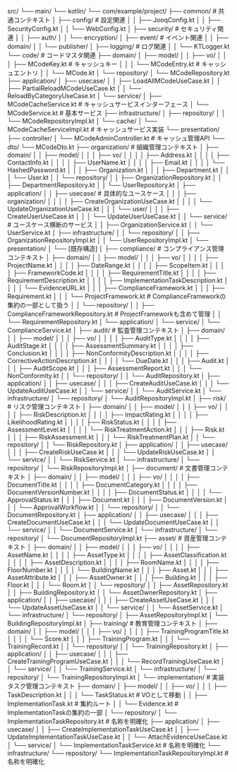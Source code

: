 src/
└── main/
    └── kotlin/
        └── com/example/project/
            ├── common/                           # 共通コンテキスト
            │   ├── config/                      # 設定関連
            │   │   ├── JooqConfig.kt
            │   │   ├── SecurityConfig.kt
            │   │   └── WebConfig.kt
            │   ├── security/                    # セキュリティ関連
            │   │   ├── auth/
            │   │   └── encryption/
            │   ├── event/                       # イベント関連
            │   │   ├── domain/
            │   │   └── publisher/
            │   ├── logging/                     # ログ関連
            │   │   └── KTLogger.kt
            └── code/                        # コードマスタ関連
                ├── domain/
                │   ├── model/
                │   │   ├── vo/
                │   │   │   ├── MCodeKey.kt      # キャッシュキー
                │   │   │   └── MCodeEntry.kt    # キャッシュエントリ
                │   │   └── MCode.kt
                │   └── repository/
                │       └── MCodeRepository.kt
                ├── application/
                │   ├── usecase/
                │   │   ├── LoadAllMCodeUseCase.kt
                │   │   ├── PartialReloadMCodeUseCase.kt
                │   │   └── ReloadByCategoryUseCase.kt
                │   └── service/
                │       ├── MCodeCacheService.kt      # キャッシュサービスインターフェース
                │       └── MCodeService.kt           # 基本サービス
                ├── infrastructure/
                │   ├── repository/
                │   │   └── MCodeRepositoryImpl.kt
                │   └── cache/
                │       └── MCodeCacheServiceImpl.kt  # キャッシュサービス実装
                └── presentation/
                    ├── controller/
                    │   └── MCodeAdminController.kt   # キャッシュ管理API
                    └── dto/
                        └── MCodeDto.kt
            ├── organization/                     # 組織管理コンテキスト
            │   ├── domain/
            │   │   ├── model/
            │   │   │   ├── vo/
            │   │   │   │   ├── Address.kt
            │   │   │   │   ├── ContactInfo.kt
            │   │   │   │   ├── UserName.kt
            │   │   │   │   ├── Email.kt
            │   │   │   │   └── HashedPassword.kt
            │   │   │   ├── Organization.kt
            │   │   │   ├── Department.kt
            │   │   │   └── User.kt
            │   │   └── repository/
            │   │       ├── OrganizationRepository.kt
            │   │       ├── DepartmentRepository.kt
            │   │       └── UserRepository.kt
            │   ├── application/
            │   │   ├── usecase/                # 具体的なユースケース
            │   │   │   ├── organization/
            │   │   │   │   ├── CreateOrganizationUseCase.kt
            │   │   │   │   └── UpdateOrganizationUseCase.kt
            │   │   │   └── user/
            │   │   │       ├── CreateUserUseCase.kt
            │   │   │       └── UpdateUserUseCase.kt
            │   │   └── service/                # ユースケース横断のサービス
            │   │       ├── OrganizationService.kt
            │   │       └── UserService.kt
            │   ├── infrastructure/
            │   │   └── repository/
            │   │       ├── OrganizationRepositoryImpl.kt
            │   │       └── UserRepositoryImpl.kt
            │   └── presentation/
            │       └── [既存構造]
            │
            ├── compliance/                       # コンプライアンス管理コンテキスト
            │   ├── domain/
            │   │   ├── model/
            │   │   │   ├── vo/
            │   │   │   │   ├── ProjectName.kt
            │   │   │   │   ├── DateRange.kt
            │   │   │   │   ├── ScopeItem.kt
            │   │   │   │   ├── FrameworkCode.kt
            │   │   │   │   ├── RequirementTitle.kt
            │   │   │   │   ├── RequirementDescription.kt
            │   │   │   │   ├── ImplementationTaskDescription.kt
            │   │   │   │   └── EvidenceURL.kt
            │   │   │   ├── ComplianceFramework.kt
            │   │   │   ├── Requirement.kt
            │   │   │   └── ProjectFramework.kt  # ComplianceFrameworkの集約の一部として扱う
            │   │   └── repository/
            │   │       ├── ComplianceFrameworkRepository.kt  # ProjectFrameworkも含めて管理
            │   │       └── RequirementRepository.kt
            │   └── application/
            │       └── service/
            │           └── ComplianceService.kt
            │
            ├── audit/                           # 監査管理コンテキスト
            │   ├── domain/
            │   │   ├── model/
            │   │   │   ├── vo/
            │   │   │   │   ├── AuditType.kt
            │   │   │   │   ├── AuditStage.kt
            │   │   │   │   ├── AssessmentSummary.kt
            │   │   │   │   ├── Conclusion.kt
            │   │   │   │   ├── NonConformityDescription.kt
            │   │   │   │   ├── CorrectiveActionDescription.kt
            │   │   │   │   └── DueDate.kt
            │   │   │   ├── Audit.kt
            │   │   │   ├── AuditScope.kt
            │   │   │   ├── AssessmentReport.kt
            │   │   │   └── NonConformity.kt
            │   │   └── repository/
            │   │       └── AuditRepository.kt
            │   ├── application/
            │   │   ├── usecase/
            │   │   │   ├── CreateAuditUseCase.kt
            │   │   │   └── UpdateAuditUseCase.kt
            │   │   └── service/
            │   │       └── AuditService.kt
            │   └── infrastructure/
            │       └── repository/
            │           └── AuditRepositoryImpl.kt
            │
            ├── risk/                            # リスク管理コンテキスト
            │   ├── domain/
            │   │   ├── model/
            │   │   │   ├── vo/
            │   │   │   │   ├── RiskDescription.kt
            │   │   │   │   ├── ImpactRating.kt
            │   │   │   │   ├── LikelihoodRating.kt
            │   │   │   │   ├── RiskStatus.kt
            │   │   │   │   ├── AssessmentLevel.kt
            │   │   │   │   └── RiskTreatmentAction.kt
            │   │   │   ├── Risk.kt
            │   │   │   ├── RiskAssessment.kt
            │   │   │   └── RiskTreatmentPlan.kt
            │   │   └── repository/
            │   │       └── RiskRepository.kt
            │   ├── application/
            │   │   ├── usecase/
            │   │   │   ├── CreateRiskUseCase.kt
            │   │   │   └── UpdateRiskUseCase.kt
            │   │   └── service/
            │   │       └── RiskService.kt
            │   └── infrastructure/
            │       └── repository/
            │           └── RiskRepositoryImpl.kt
            │
            ├── document/                        # 文書管理コンテキスト
            │   ├── domain/
            │   │   ├── model/
            │   │   │   ├── vo/
            │   │   │   │   ├── DocumentTitle.kt
            │   │   │   │   ├── DocumentCategory.kt
            │   │   │   │   ├── DocumentVersionNumber.kt
            │   │   │   │   ├── DocumentStatus.kt
            │   │   │   │   └── ApprovalStatus.kt
            │   │   │   ├── Document.kt
            │   │   │   ├── DocumentVersion.kt
            │   │   │   └── ApprovalWorkflow.kt
            │   │   └── repository/
            │   │       └── DocumentRepository.kt
            │   ├── application/
            │   │   ├── usecase/
            │   │   │   ├── CreateDocumentUseCase.kt
            │   │   │   └── UpdateDocumentUseCase.kt
            │   │   └── service/
            │   │       └── DocumentService.kt
            │   └── infrastructure/
            │       └── repository/
            │           └── DocumentRepositoryImpl.kt
            ├── asset/                           # 資産管理コンテキスト
            │   ├── domain/
            │   │   ├── model/
            │   │   │   ├── vo/
            │   │   │   │   ├── AssetName.kt
            │   │   │   │   ├── AssetType.kt
            │   │   │   │   ├── AssetClassification.kt
            │   │   │   │   ├── AssetDescription.kt
            │   │   │   │   ├── RoomName.kt
            │   │   │   │   ├── FloorNumber.kt
            │   │   │   │   └── BuildingName.kt
            │   │   │   ├── Asset.kt
            │   │   │   ├── AssetAttribute.kt
            │   │   │   ├── AssetOwner.kt
            │   │   │   ├── Building.kt
            │   │   │   ├── Floor.kt
            │   │   │   └── Room.kt
            │   │   └── repository/
            │   │       ├── AssetRepository.kt
            │   │       ├── BuildingRepository.kt
            │   │       └── AssetOwnerRepository.kt
            │   ├── application/
            │   │   ├── usecase/
            │   │   │   ├── CreateAssetUseCase.kt
            │   │   │   └── UpdateAssetUseCase.kt
            │   │   └── service/
            │   │       └── AssetService.kt
            │   └── infrastructure/
            │       └── repository/
            │           ├── AssetRepositoryImpl.kt
            │           └── BuildingRepositoryImpl.kt
            │
            ├── training/                        # 教育管理コンテキスト
            │   ├── domain/
            │   │   ├── model/
            │   │   │   ├── vo/
            │   │   │   │   ├── TrainingProgramTitle.kt
            │   │   │   │   └── Score.kt
            │   │   │   ├── TrainingProgram.kt
            │   │   │   └── TrainingRecord.kt
            │   │   └── repository/
            │   │       └── TrainingRepository.kt
            │   ├── application/
            │   │   ├── usecase/
            │   │   │   ├── CreateTrainingProgramUseCase.kt
            │   │   │   └── RecordTrainingUseCase.kt
            │   │   └── service/
            │   │       └── TrainingService.kt
            │   └── infrastructure/
            │       └── repository/
            │           └── TrainingRepositoryImpl.kt
            │
            └── implementation/                  # 実装タスク管理コンテキスト
                ├── domain/
                │   ├── model/
                │   │   ├── vo/
                │   │   │   ├── TaskDescription.kt
                │   │   │   └── TaskStatus.kt    # VOとして移動
                │   │   ├── ImplementationTask.kt # 集約ルート
                │   │   └── Evidence.kt          # ImplementationTaskの集約の一部
                │   └── repository/
                │       └── ImplementationTaskRepository.kt  # 名称を明確化
                ├── application/
                │   ├── usecase/
                │   │   ├── CreateImplementationTaskUseCase.kt
                │   │   ├── UpdateImplementationTaskUseCase.kt
                │   │   └── AttachEvidenceUseCase.kt
                │   └── service/
                │       └── ImplementationTaskService.kt     # 名称を明確化
                └── infrastructure/
                    └── repository/
                        └── ImplementationTaskRepositoryImpl.kt  # 名称を明確化